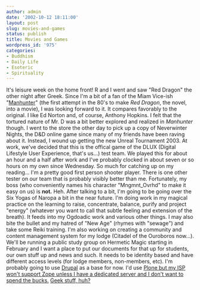```yaml
---
author: admin
date: '2002-10-12 18:11:00'
layout: post
slug: movies-and-games
status: publish
title: Movies and Games
wordpress_id: '975'
categories:
- Buddhism
- Daily Life
- Esoteric
- Spirituality
---
```


It's leisure week on the home front! R and I went and saw "Red Dragon"
the other night after Greek. Since I'm a bit of a fan of the Miam
Vice-ish "[Manhunter](http://us.imdb.com/Title?0091474)" (the first
attempt in the 80's to make *Red Dragon*, the novel, into a movie), I
was looking forward to it. It compares favorably to the original. I like
Ed Norton and, of course, Anthony Hopkins. I felt that the tortured
nature of Mr. D was a bit better explored and realized in *Manhunter*
though. I went to the store the other day to pick up a copy of
Neverwinter Nights, the D&D online game since many of my friends have
been raving about it. Instead, I wound up getting the new Unreal
Tournament 2003. At work, we've decided that this is the offical game of
the DLUX (Digital Lifestyle User Experience, that's us...) test team. We
played this for about an hour and a half after work and I've probably
clocked in about seven or so hours on my own since Wednesday. So much
for catching up on my reading... I'm a pretty good first person shooter
player. There is one other tester on our team that is probably visibly
better than me. Fortunately, my boss (who conveniently names his
character "Mngmnt\_Ovrhd" to make it easy on us) is **not.** Heh. After
talking to a bit, I'm going to be going over the Six Yogas of Naropa a
bit in the near future. I'm doing work in my magical practice on the
learning to raise, concentrate, balance, purify and project "energy"
(whatever you want to call that subtle feeling and extension of the
breath). It feeds into my Ogdoadic work and various other things. I may
also bite the bullet and my hatred of "New Age" (rhymes with "sewage")
and take some Reiki training. I'm also working on creating a community
and content management system for my lodge (Citadel of the Ouroboros
now...). We'll be running a public study group on Hermetic Magic
starting in February and I want a place to put our documents for that up
for students, our own stuff up and news and such. It needs to be
identity based and have different access levels (for lodge members,
non-members, etc). I'm probably going to use
[Drupal](http://www.drupal.org) as a base for now. I'd use [Plone but my
ISP won't support Zope unless I have a dedicated server and I don't want
to spend the bucks.](http://www.plone.org) [Geek stuff,
huh?](http://www.plone.org)

